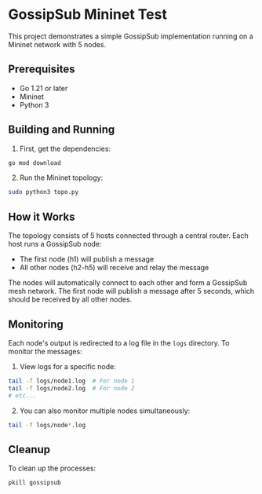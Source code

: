 # GossipSub Mininet Test

This project demonstrates a simple GossipSub implementation running on a Mininet network with 5 nodes.

## Prerequisites

- Go 1.21 or later
- Mininet
- Python 3

## Building and Running

1. First, get the dependencies:
```bash
go mod download
```

2. Run the Mininet topology:
```bash
sudo python3 topo.py
```

## How it Works

The topology consists of 5 hosts connected through a central router. Each host runs a GossipSub node:

- The first node (h1) will publish a message
- All other nodes (h2-h5) will receive and relay the message

The nodes will automatically connect to each other and form a GossipSub mesh network. The first node will publish a message after 5 seconds, which should be received by all other nodes.

## Monitoring

Each node's output is redirected to a log file in the `logs` directory. To monitor the messages:

1. View logs for a specific node:
```bash
tail -f logs/node1.log  # For node 1
tail -f logs/node2.log  # For node 2
# etc...
```

2. You can also monitor multiple nodes simultaneously:
```bash
tail -f logs/node*.log
```

## Cleanup

To clean up the processes:
```bash
pkill gossipsub
``` 